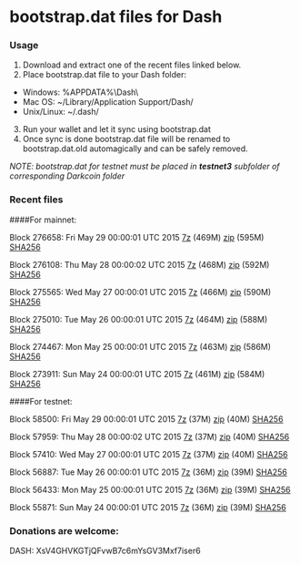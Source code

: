 # bootstrap.dat files for Dash

### Usage

1. Download and extract one of the recent files linked below.
2. Place bootstrap.dat file to your Dash folder:
 - Windows: %APPDATA%\Dash\
 - Mac OS: ~/Library/Application Support/Dash/
 - Unix/Linux: ~/.dash/
3. Run your wallet and let it sync using bootstrap.dat
4. Once sync is done bootstrap.dat file will be renamed to bootstrap.dat.old automagically and can be safely removed.

_NOTE: bootstrap.dat for testnet must be placed in **testnet3** subfolder of corresponding Darkcoin folder_

### Recent files

####For mainnet:

Block 276658: Fri May 29 00:00:01 UTC 2015 [7z](https://transfer.sh/rgG4F/bootstrap.dat.20150529.7z) (469M) [zip](https://transfer.sh/1cxZVL/bootstrap.dat.20150529.zip) (595M) [SHA256](https://transfer.sh/ncpC4/sha256.txt)

Block 276108: Thu May 28 00:00:02 UTC 2015 [7z](https://transfer.sh/RHwx8/bootstrap.dat.20150528.7z) (468M) [zip](https://transfer.sh/xUcmv/bootstrap.dat.20150528.zip) (592M) [SHA256](https://transfer.sh/ggvxE/sha256.txt)

Block 275565: Wed May 27 00:00:01 UTC 2015 [7z](https://transfer.sh/wiRu2/bootstrap.dat.20150527.7z) (466M) [zip](https://transfer.sh/DnzZK/bootstrap.dat.20150527.zip) (590M) [SHA256](https://transfer.sh/QqPOs/sha256.txt)

Block 275010: Tue May 26 00:00:01 UTC 2015 [7z](https://transfer.sh/16w3vs/bootstrap.dat.20150526.7z) (464M) [zip](https://transfer.sh/uvl1T/bootstrap.dat.20150526.zip) (588M) [SHA256](https://transfer.sh/12cUZH/sha256.txt)

Block 274467: Mon May 25 00:00:01 UTC 2015 [7z](https://transfer.sh/190QEj/bootstrap.dat.20150525.7z) (463M) [zip](https://transfer.sh/UOrcj/bootstrap.dat.20150525.zip) (586M) [SHA256](https://transfer.sh/u0RQR/sha256.txt)

Block 273911: Sun May 24 00:00:01 UTC 2015 [7z](https://transfer.sh/14Ujcs/bootstrap.dat.20150524.7z) (461M) [zip](https://transfer.sh/kAbiP/bootstrap.dat.20150524.zip) (584M) [SHA256](https://transfer.sh/ViQDT/sha256.txt)

####For testnet:

Block 58500: Fri May 29 00:00:01 UTC 2015 [7z](https://transfer.sh/KKcwS/bootstrap.dat.20150529.7z) (37M) [zip](https://transfer.sh/RBQEi/bootstrap.dat.20150529.zip) (40M) [SHA256](https://transfer.sh/6y3Sq/sha256.txt)

Block 57959: Thu May 28 00:00:02 UTC 2015 [7z](https://transfer.sh/1gFTI2/bootstrap.dat.20150528.7z) (37M) [zip](https://transfer.sh/1eN4xM/bootstrap.dat.20150528.zip) (40M) [SHA256](https://transfer.sh/wc9cZ/sha256.txt)

Block 57410: Wed May 27 00:00:01 UTC 2015 [7z](https://transfer.sh/10FcqB/bootstrap.dat.20150527.7z) (37M) [zip](https://transfer.sh/OozGm/bootstrap.dat.20150527.zip) (40M) [SHA256](https://transfer.sh/12Caee/sha256.txt)

Block 56887: Tue May 26 00:00:01 UTC 2015 [7z](https://transfer.sh/Nzoar/bootstrap.dat.20150526.7z) (36M) [zip](https://transfer.sh/UAYFu/bootstrap.dat.20150526.zip) (39M) [SHA256](https://transfer.sh/XhGij/sha256.txt)

Block 56433: Mon May 25 00:00:01 UTC 2015 [7z](https://transfer.sh/PHqNu/bootstrap.dat.20150525.7z) (36M) [zip](https://transfer.sh/qlX1C/bootstrap.dat.20150525.zip) (39M) [SHA256](https://transfer.sh/vsyd4/sha256.txt)

Block 55871: Sun May 24 00:00:01 UTC 2015 [7z](https://transfer.sh/bC3sU/bootstrap.dat.20150524.7z) (36M) [zip](https://transfer.sh/TNzAu/bootstrap.dat.20150524.zip) (39M) [SHA256](https://transfer.sh/oca21/sha256.txt)

### Donations are welcome:

DASH: XsV4GHVKGTjQFvwB7c6mYsGV3Mxf7iser6
